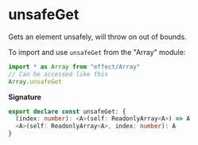# unsafeGet

Gets an element unsafely, will throw on out of bounds.

To import and use `unsafeGet` from the "Array" module:

```ts
import * as Array from "effect/Array"
// Can be accessed like this
Array.unsafeGet
```

**Signature**

```ts
export declare const unsafeGet: {
  (index: number): <A>(self: ReadonlyArray<A>) => A
  <A>(self: ReadonlyArray<A>, index: number): A
}
```
